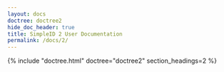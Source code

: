 ```yaml
---
layout: docs
doctree: doctree2
hide_doc_header: true
title: SimpleID 2 User Documentation
permalink: /docs/2/
---
```



{% include "doctree.html" doctree="doctree2" section_headings=2 %}

